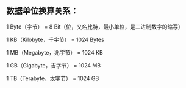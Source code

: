 ## 数据单位换算关系：

1 Byte（字节） = 8 Bit（位，又名比特，最小单位，是二进制数字的缩写）

1 KB（Kilobyte，千字节） = 1024 Bytes

1 MB（Megabyte，兆字节） = 1024 KB

1 GB（Gigabyte，吉字节） = 1024 MB

1 TB（Terabyte，太字节） = 1024 GB